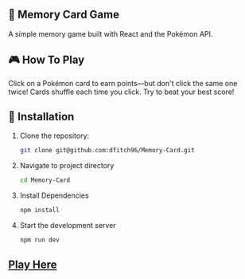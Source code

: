 ## 🧠 Memory Card Game
A simple memory game built with React and the Pokémon API.

## 🎮 How To Play
Click on a Pokémon card to earn points—but don't click the same one twice!
Cards shuffle each time you click. Try to beat your best score!

## 💾 Installation
1. Clone the repository:
   ```bash
   git clone git@github.com:dfitch96/Memory-Card.git
2. Navigate to project directory
   ```bash
   cd Memory-Card
3. Install Dependencies
   ```bash
   npm install
4. Start the development server
   ```bash
   npm run dev

## [Play Here](https://odinproject-pokemon-memory-card.netlify.app/)

